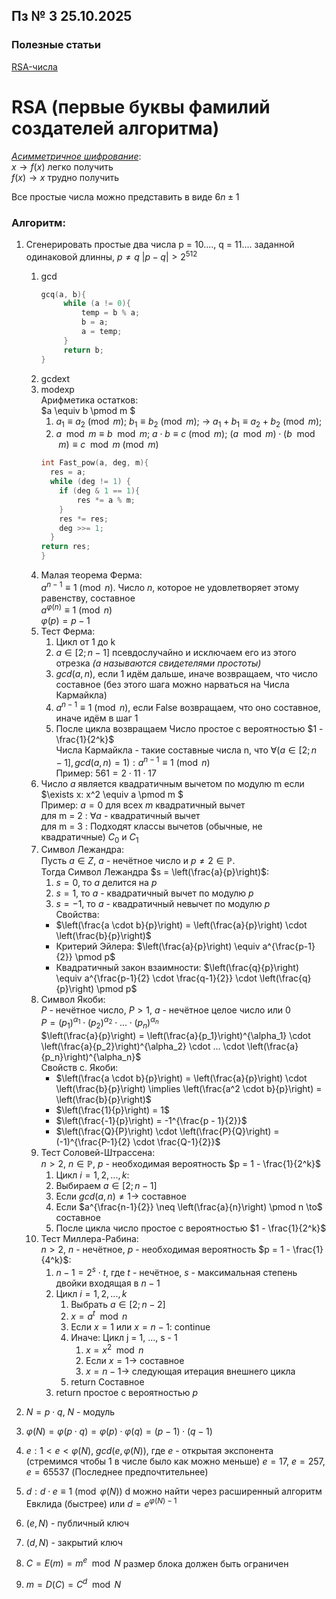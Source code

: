 ## Пз № 3 25.10.2025

### Полезные статьи

[RSA-числа](https://ru.wikipedia.org/wiki/RSA-числа)

# RSA (первые буквы фамилий создателей алгоритма)

<u>*_Асимметричное шифрование_*</u>:\
$x \to f(x)$ легко получить \
$f(x) \to x$ трудно получить

Все простые числа можно представить в виде $6n \pm 1$

### Алгоритм:

1) Сгенерировать простые два числа p = 10...., q = 11.... заданной одинаковой длинны, $p \neq q$ $|p - q| > 2^{512}$
    1) gcd
       ```C++
       gcq(a, b){
            while (a != 0){
                temp = b % a;
                b = a;
                a = temp;
            }
            return b;
       }
       ```
    2) gcdext
    3) modexp\
       Арифметика остатков:\
       $a \equiv b \pmod m $ 
        1) $a_1 \equiv a_2 \pmod m$; $b_1 \equiv b_2 \pmod m$; -> $a_1 + b_1 \equiv a_2 + b_2 \pmod m$;
        2) $a \mod m \equiv b \mod m$; $a \cdot b \equiv c \pmod m$; $(a \mod m) \cdot (b \mod m) \equiv c \mod m \pmod m$
       ```c++
       int Fast_pow(a, deg, m){
         res = a;
         while (deg != 1) {
           if (deg & 1 == 1){
               res *= a % m;
           }
           res *= res;
           deg >>= 1;
         }
       return res;
       }
       ```
    4) Малая теорема Ферма: \
       $a^{n-1} \equiv 1 \pmod n$. Число $n$, которое не удовлетворяет этому равенству, составное\
       $a^{\varphi(n)} \equiv 1 \pmod n$\
       $\varphi(p) = p - 1$
    5) Тест Ферма:
        1) Цикл от 1 до k
        2) $a \in [2; n -1]$ псевдослучайно и исключаем его из этого отрезка _(a называются свидетелями простоты)_
        3) $gcd(a, n)$, если 1 идём дальше, иначе возвращаем, что число составное (без этого шага можно нарваться на
           Числа Кармайкла)
        4) $a^{n-1} \equiv 1 \pmod n$, если False возвращаем, что оно составное, иначе идём в шаг 1
        5) После цикла возвращаем Число простое с вероятностью $1 - \frac{1}{2^k}$\
           Числа Кармайкла - такие составные числа n,
           что $\forall (a \in [2; n -1], gcd(a, n) = 1) : a^{n-1} \equiv 1 \pmod n$\
           Пример: $561 = 2 \cdot 11 \cdot 17$
    6) Число $а$ является квадратичным вычетом по модулю m если $\exists x: x^2 \equiv a \pmod m $\
       Пример: $a = 0$ для всех $m$ квадратичный вычет\
       для m = 2 : $\forall a$ - квадратичный вычет\
       для m = 3 : Подходят классы вычетов (обычные, не квадратичные) $C_0$ и $C_1$
    7) Символ Лежандра: \
       Пусть $a \in Z$, $a$ - нечётное число и $p \neq 2 \in \mathbb{P}$.\
       Тогда Символ Лежандра $s = \left(\frac{a}{p}\right)$:
        1) $s = 0$, то $a$ делится на $p$
        2) $s = 1$, то $a$ - квадратичный вычет по модулю $p$
        3) $s = -1$, то $a$ - квадратичный невычет по модулю $p$ \
           Свойства:
        - $\left(\frac{a \cdot b}{p}\right) = \left(\frac{a}{p}\right) \cdot \left(\frac{b}{p}\right)$
        - Критерий Эйлера: $\left(\frac{a}{p}\right) \equiv a^{\frac{p-1}{2}} \pmod p$
        - Квадратичный закон
          взаимности: $\left(\frac{q}{p}\right) \equiv a^{\frac{p-1}{2} \cdot \frac{q-1}{2}} \cdot \left(\frac{q}{p}\right) \pmod p$
    8) Символ Якоби: \
       $P$ - нечётное число, $P > 1$, $a$ - нечётное целое число или 0\
       $P = (p_1)^{\alpha_1} \cdot (p_2)^{\alpha_2} \cdot ... \cdot (p_n)^{\alpha_n}$\
       $\left(\frac{a}{p}\right) = \left(\frac{a}{p_1}\right)^{\alpha_1} \cdot \left(\frac{a}{p_2}\right)^{\alpha_2} \cdot ... \cdot \left(\frac{a}{p_n}\right)^{\alpha_n}$\
       Свойств с. Якоби:
        - $\left(\frac{a \cdot b}{p}\right) = \left(\frac{a}{p}\right) \cdot \left(\frac{b}{p}\right) \implies \left(\frac{a^2 \cdot b}{p}\right) = \left(\frac{b}{p}\right)$
        - $\left(\frac{1}{p}\right) = 1$
        - $\left(\frac{-1}{p}\right) = -1^{\frac{p - 1}{2}}$
        - $\left(\frac{Q}{P}\right) \cdot \left(\frac{P}{Q}\right) = (-1)^{\frac{P-1}{2} \cdot \frac{Q-1}{2}}$
    9) Тест Соловей-Штрассена: \
       $n > 2$, $n \in \mathbb{P}$, $p$ - необходимая вероятность $p = 1 - \frac{1}{2^k}$
        1) Цикл $i = 1, 2, ..., k$:
        2) Выбираем $a \in [2; n-1]$
        3) Если $gcd(a, n) \neq 1 \to$ составное
        4) Если $a^{\frac{n-1}{2}} \neq \left(\frac{a}{n}\right) \pmod n \to$ составное
        5) После цикла число простое с вероятностью $1 - \frac{1}{2^k}$
    10) Тест Миллера-Рабина: \
        $n > 2$, $n$ - нечётное, $p$ - необходимая вероятность $p = 1 - \frac{1}{4^k}$:
        1) $n-1=2^s \cdot t$, где $t$ - нечётное, $s$ - максимальная степень двойки входящая в $n-1$
        2) Цикл $i = 1, 2, ..., k$
            1) Выбрать $a \in [2; n-2]$
            2) $x = a^t \mod n$
            3) Если $x = 1$ или $x = n - 1$: continue
            4) Иначе: Цикл j = 1, ..., s - 1
                1) $x = x^2 \mod n$
                2) Если $x = 1 \to$ составное
                3) $x = n - 1 \to$ следующая итерация внешнего цикла
            5) return Составное
        3) return простое с вероятностью $p$

2) $N = p \cdot q$, $N$ - модуль
3) $\varphi(N) = \varphi(p \cdot q) = \varphi(p) \cdot \varphi(q) = (p - 1) \cdot (q - 1)$
4) $e: 1 < e < \varphi(N)$, $gcd(e, \varphi(N))$, где $e$ - открытая экспонента (стремимся чтобы $1$ в числе было как можно
   меньше) $e = 17$, $e = 257$, $e = 65537$ (Последнее предпочтительнее)
5) $d: d \cdot e \equiv 1 \pmod{\varphi(N)}$ d можно найти через расширенный алгоритм Евклида (быстрее) или $d = e^{\varphi(N) - 1}$
6) $(e, N)$ - публичный ключ
7) $(d, N)$  - закрытий ключ
8) $C = E(m) = m^e \mod N$ размер блока должен быть ограничен
9) $m = D(C) = C^d \mod N$
